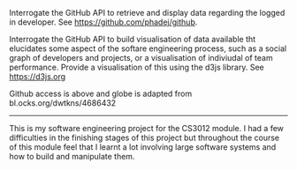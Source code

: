 Interrogate the GitHub API to retrieve and display data regarding the logged in developer. See https://github.com/phadej/github.

Interrogate the GitHub API to build visualisation of data available tht elucidates some aspect of the softare engineering process, such as a social graph of developers and projects, or a visualisation of indiviudal of team performance. Provide a visualisation of this using the d3js library. See https://d3js.org

Github access is above and globe is adapted from bl.ocks.org/dwtkns/4686432

------------------------------

This is my software engineering project for the CS3012 module. I had a few difficulties in the finishing stages of this project but throughout the course of this module feel that I learnt a lot involving large software systems and how to build and manipulate them.
